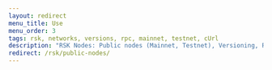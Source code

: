 ```yaml
---
layout: redirect
menu_title: Use
menu_order: 3
tags: rsk, networks, versions, rpc, mainnet, testnet, cUrl
description: "RSK Nodes: Public nodes (Mainnet, Testnet), Versioning, RPC Methods, and cUrl example"
redirect: /rsk/public-nodes/
---
```

